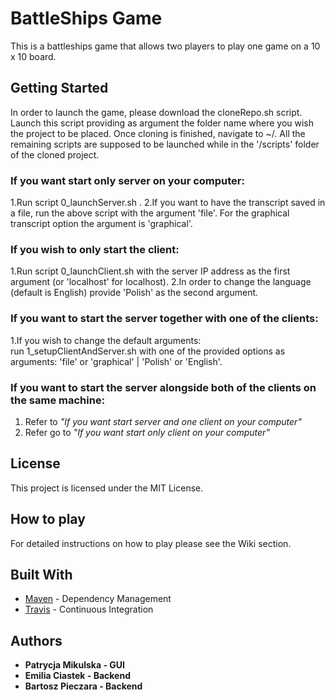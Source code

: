 # BattleShips Game

This is a battleships game that allows two players to play one game on a 10 x 10 board.

## Getting Started

In order to launch the game, please download the cloneRepo.sh script.
Launch this script providing as argument the folder name where you wish the project to be placed.
Once cloning is finished, navigate to ~/<yourFolderName>.
All the remaining scripts are supposed to be launched while in the '/scripts' folder of the cloned project.

### If you want start only server on your computer:
1.Run script 0_launchServer.sh . 
2.If you want to have the transcript saved in a file, run the above script with the argument 'file'. 
For the graphical transcript option  the argument is 'graphical'.

### If you wish to only start the client:
1.Run script 0_launchClient.sh with the server IP address as the first argument (or 'localhost' for localhost). 
2.In order to change the language (default is English) provide 'Polish' as the second argument.

### If you want to start the server together with one of the clients:

1.If you wish to change the default arguments:  
 run 1_setupClientAndServer.sh with one of the provided options as arguments: 'file' or 'graphical' | 'Polish' or 'English'.

### If you want to start the server alongside both of the clients on the same machine:

1. Refer to *"If you want start server and one client on your computer"*
2. Refer go to *"If you want start only client on your computer"*


## License

This project is licensed under the MIT License.

## How to play

For detailed instructions on how to play please see the Wiki section.

## Built With

* [Maven](https://maven.apache.org/) - Dependency Management
* [Travis](https://travis-ci.org/) - Continuous Integration

## Authors

* **Patrycja Mikulska - GUI** 
* **Emilia Ciastek - Backend** 
* **Bartosz Pieczara - Backend** 

